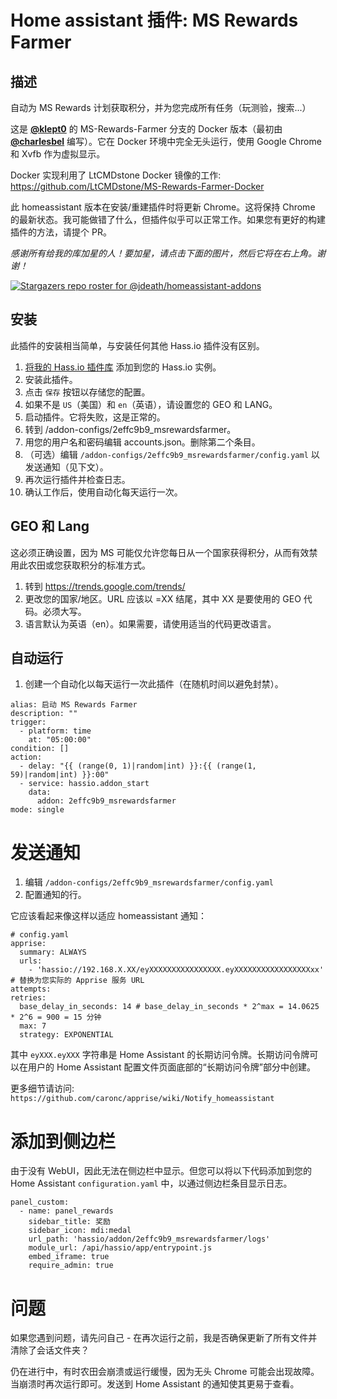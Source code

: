 # Home assistant 插件: MS Rewards Farmer

## 描述
自动为 MS Rewards 计划获取积分，并为您完成所有任务（玩测验，搜索...）

这是 [**@klept0**](https://github.com/klept0) 的 MS-Rewards-Farmer 分支的 Docker 版本（最初由 [**@charlesbel**](https://github.com/charlesbel) 编写）。它在 Docker 环境中完全无头运行，使用 Google Chrome 和 Xvfb 作为虚拟显示。

Docker 实现利用了 LtCMDstone Docker 镜像的工作: https://github.com/LtCMDstone/MS-Rewards-Farmer-Docker

此 homeassistant 版本在安装/重建插件时将更新 Chrome。这将保持 Chrome 的最新状态。我可能做错了什么，但插件似乎可以正常工作。如果您有更好的构建插件的方法，请提个 PR。

_感谢所有给我的库加星的人！要加星，请点击下面的图片，然后它将在右上角。谢谢！_

[![Stargazers repo roster for @jdeath/homeassistant-addons](https://reporoster.com/stars/jdeath/homeassistant-addons)](https://github.com/jdeath/homeassistant-addons/stargazers)

## 安装

此插件的安装相当简单，与安装任何其他 Hass.io 插件没有区别。

1. [将我的 Hass.io 插件库][repository] 添加到您的 Hass.io 实例。
1. 安装此插件。
1. 点击 `保存` 按钮以存储您的配置。
1. 如果不是 `US`（美国）和 `en`（英语），请设置您的 GEO 和 LANG。
1. 启动插件。它将失败，这是正常的。
1. 转到 /addon-configs/2effc9b9_msrewardsfarmer。
1. 用您的用户名和密码编辑 accounts.json。删除第二个条目。
1. （可选）编辑 `/addon-configs/2effc9b9_msrewardsfarmer/config.yaml` 以发送通知（见下文）。
1. 再次运行插件并检查日志。
1. 确认工作后，使用自动化每天运行一次。

## GEO 和 Lang
这必须正确设置，因为 MS 可能仅允许您每日从一个国家获得积分，从而有效禁用此农田或您获取积分的标准方式。

1. 转到 https://trends.google.com/trends/
1. 更改您的国家/地区。URL 应该以 =XX 结尾，其中 XX 是要使用的 GEO 代码。必须大写。
1. 语言默认为英语（en）。如果需要，请使用适当的代码更改语言。

## 自动运行
1. 创建一个自动化以每天运行一次此插件（在随机时间以避免封禁）。

```
alias: 启动 MS Rewards Farmer
description: ""
trigger:
  - platform: time
    at: "05:00:00"
condition: []
action:
  - delay: "{{ (range(0, 1)|random|int) }}:{{ (range(1, 59)|random|int) }}:00"
  - service: hassio.addon_start
    data:
      addon: 2effc9b9_msrewardsfarmer
mode: single
```

# 发送通知
1. 编辑 `/addon-configs/2effc9b9_msrewardsfarmer/config.yaml`
1. 配置通知的行。

它应该看起来像这样以适应 homeassistant 通知：
```
# config.yaml
apprise:
  summary: ALWAYS
  urls:
    - 'hassio://192.168.X.XX/eyXXXXXXXXXXXXXXXX.eyXXXXXXXXXXXXXXXXXxx'  # 替换为您实际的 Apprise 服务 URL
attempts:
retries:
  base_delay_in_seconds: 14 # base_delay_in_seconds * 2^max = 14.0625 * 2^6 = 900 = 15 分钟
  max: 7
  strategy: EXPONENTIAL
```
其中 `eyXXX.eyXXX` 字符串是 Home Assistant 的长期访问令牌。长期访问令牌可以在用户的 Home Assistant 配置文件页面底部的“长期访问令牌”部分中创建。

更多细节请访问: `https://github.com/caronc/apprise/wiki/Notify_homeassistant`

# 添加到侧边栏
由于没有 WebUI，因此无法在侧边栏中显示。但您可以将以下代码添加到您的 Home Assistant `configuration.yaml` 中，以通过侧边栏条目显示日志。

```
panel_custom:
  - name: panel_rewards
    sidebar_title: 奖励
    sidebar_icon: mdi:medal
    url_path: 'hassio/addon/2effc9b9_msrewardsfarmer/logs'
    module_url: /api/hassio/app/entrypoint.js
    embed_iframe: true
    require_admin: true
```

# 问题

如果您遇到问题，请先问自己 - 在再次运行之前，我是否确保更新了所有文件并清除了会话文件夹？

仍在进行中，有时农田会崩溃或运行缓慢，因为无头 Chrome 可能会出现故障。当崩溃时再次运行即可。发送到 Home Assistant 的通知使其更易于查看。

[repository]: https://github.com/jdeath/homeassistant-addons